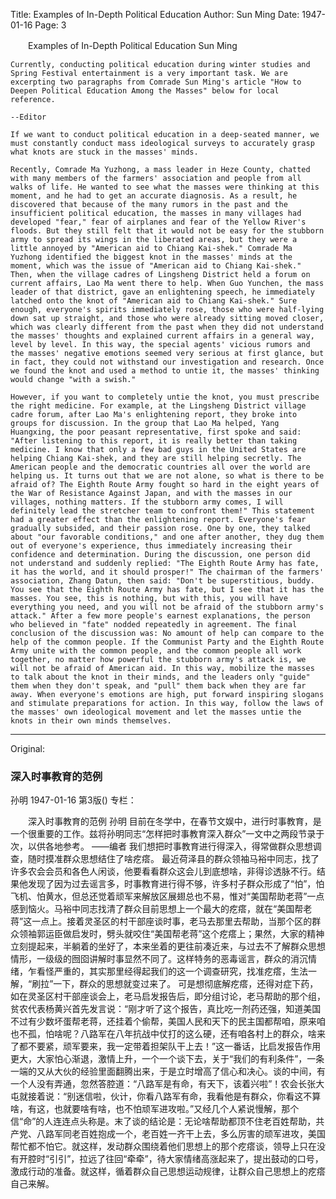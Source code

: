 Title: Examples of In-Depth Political Education
Author: Sun Ming
Date: 1947-01-16
Page: 3

　　Examples of In-Depth Political Education
    Sun Ming

    Currently, conducting political education during winter studies and Spring Festival entertainment is a very important task. We are excerpting two paragraphs from Comrade Sun Ming's article "How to Deepen Political Education Among the Masses" below for local reference.

    --Editor

    If we want to conduct political education in a deep-seated manner, we must constantly conduct mass ideological surveys to accurately grasp what knots are stuck in the masses' minds.

    Recently, Comrade Ma Yuzhong, a mass leader in Heze County, chatted with many members of the farmers' association and people from all walks of life. He wanted to see what the masses were thinking at this moment, and he had to get an accurate diagnosis. As a result, he discovered that because of the many rumors in the past and the insufficient political education, the masses in many villages had developed "fear," fear of airplanes and fear of the Yellow River's floods. But they still felt that it would not be easy for the stubborn army to spread its wings in the liberated areas, but they were a little annoyed by "American aid to Chiang Kai-shek." Comrade Ma Yuzhong identified the biggest knot in the masses' minds at the moment, which was the issue of "American aid to Chiang Kai-shek." Then, when the village cadres of Lingsheng District held a forum on current affairs, Lao Ma went there to help. When Guo Yunchen, the mass leader of that district, gave an enlightening speech, he immediately latched onto the knot of "American aid to Chiang Kai-shek." Sure enough, everyone's spirits immediately rose, those who were half-lying down sat up straight, and those who were already sitting moved closer, which was clearly different from the past when they did not understand the masses' thoughts and explained current affairs in a general way, level by level. In this way, the special agents' vicious rumors and the masses' negative emotions seemed very serious at first glance, but in fact, they could not withstand our investigation and research. Once we found the knot and used a method to untie it, the masses' thinking would change "with a swish."

    However, if you want to completely untie the knot, you must prescribe the right medicine. For example, at the Lingsheng District village cadre forum, after Lao Ma's enlightening report, they broke into groups for discussion. In the group that Lao Ma helped, Yang Huangxing, the poor peasant representative, first spoke and said: "After listening to this report, it is really better than taking medicine. I know that only a few bad guys in the United States are helping Chiang Kai-shek, and they are still helping secretly. The American people and the democratic countries all over the world are helping us. It turns out that we are not alone, so what is there to be afraid of? The Eighth Route Army fought so hard in the eight years of the War of Resistance Against Japan, and with the masses in our villages, nothing matters. If the stubborn army comes, I will definitely lead the stretcher team to confront them!" This statement had a greater effect than the enlightening report. Everyone's fear gradually subsided, and their passion rose. One by one, they talked about "our favorable conditions," and one after another, they dug them out of everyone's experience, thus immediately increasing their confidence and determination. During the discussion, one person did not understand and suddenly replied: "The Eighth Route Army has fate, it has the world, and it should prosper!" The chairman of the farmers' association, Zhang Datun, then said: "Don't be superstitious, buddy. You see that the Eighth Route Army has fate, but I see that it has the masses. You see, this is nothing, but with this, you will have everything you need, and you will not be afraid of the stubborn army's attack." After a few more people's earnest explanations, the person who believed in "fate" nodded repeatedly in agreement. The final conclusion of the discussion was: No amount of help can compare to the help of the common people. If the Communist Party and the Eighth Route Army unite with the common people, and the common people all work together, no matter how powerful the stubborn army's attack is, we will not be afraid of American aid. In this way, mobilize the masses to talk about the knot in their minds, and the leaders only "guide" them when they don't speak, and "pull" them back when they are far away. When everyone's emotions are high, put forward inspiring slogans and stimulate preparations for action. In this way, follow the laws of the masses' own ideological movement and let the masses untie the knots in their own minds themselves.



<hr /> 

Original: 


### 深入时事教育的范例
孙明
1947-01-16
第3版()
专栏：

　　深入时事教育的范例
    孙明
    目前在冬学中，在春节文娱中，进行时事教育，是一个很重要的工作。兹将孙明同志“怎样把时事教育深入群众”一文中之两段节录于次，以供各地参考。
    ——编者
    我们想把时事教育进行得深入，得常做群众思想调查，随时摸准群众思想结住了啥疙瘩。
    最近荷泽县的群众领袖马裕中同志，找了许多农会会员和各色人闲谈，他要看看群众这会儿到底想啥，非得诊透脉不行。结果他发现了因为过去谣言多，时事教育进行得不够，许多村子群众形成了“怕”，怕飞机、怕黄水，但总还觉着顽军来解放区展翅总也不易，惟对“美国帮助老蒋”一点感到恼火。马裕中同志找清了群众目前思想上一个最大的疙瘩，就在“美国帮老蒋”这一点上。接着灵圣区的村干部座谈时事，老马去那里去帮助，当那个区的群众领袖郭运臣做启发时，劈头就咬住“美国帮老蒋”这个疙瘩上；果然，大家的精神立刻提起来，半躺着的坐好了，本来坐着的更往前凑近来，与过去不了解群众思想情形，一级级的囫囵讲解时事显然不同了。这样特务的恶毒谣言，群众的消沉情绪，乍看怪严重的，其实那里经得起我们的这一个调查研究，找准疙瘩，生法一解，“刷拉”一下，群众的思想就变过来了。
    可是想彻底解疙瘩，还得对症下药，如在灵圣区村干部座谈会上，老马启发报告后，即分组讨论，老马帮助的那个组，贫农代表杨黄兴首先发言说：“刚才听了这个报告，真比吃一剂药还强，知道美国不过有少数坏蛋帮老蒋，还挂着个偷帮，美国人民和天下的民主国都帮咱，原来咱也不孤，怕啥呢？八路军在八年抗战中仗打的这么硬，还有咱各村上的群众，啥来了都不要紧，顽军要来，我一定带着担架队干上去！”这一番话，比启发报告作用更大，大家怕心渐退，激情上升，一个一个谈下去，关于“我们的有利条件”，一条一端的又从大伙的经验里面翻腾出来，于是立时增高了信心和决心。谈的中间，有一个人没有弄通，忽然答腔道：“八路军是有命，有天下，该着兴啦”！农会长张大屯就接着说：“别迷信啦，伙计，你看八路军有命，我看他是有群众，你看这不算啥，有这，也就要啥有啥，也不怕顽军进攻啦。”又经几个人紧说慢解，那个信“命”的人连连点头称是。末了谈的结论是：无论啥帮助都顶不住老百姓帮助，共产党、八路军同老百姓抱成一个，老百姓一齐干上去，多么厉害的顽军进攻，美国帮忙都不怕它。就这样，发动群众围绕着他们思想上的那个疙瘩谈，领导上只在没有开腔时“引引”，拉远了往回“牵牵”，待大家情绪高涨起来了，提出鼓动的口号，激成行动的准备。就这样，循着群众自己思想运动规律，让群众自己思想上的疙瘩自己来解。
